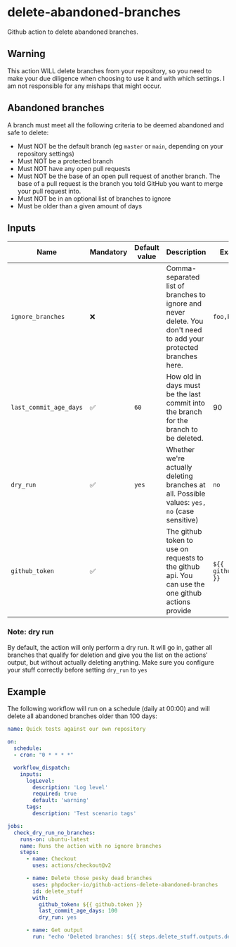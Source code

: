 # delete-abandoned-branches

Github action to delete abandoned branches.

## Warning

This action WILL delete branches from your repository, so you need to make your due diligence when choosing to use it and with which settings. I am not responsible for any mishaps that might occur.

## Abandoned branches

A branch must meet all the following criteria to be deemed abandoned and safe to delete:

* Must NOT be the default branch (eg `master` or `main`, depending on your repository settings)
* Must NOT be a protected branch
* Must NOT have any open pull requests
* Must NOT be the base of an open pull request of another branch. The base of a pull request is the branch you told GitHub you want to merge your pull request into.
* Must NOT be in an optional list of branches to ignore
* Must be older than a given amount of days

## Inputs

| Name  | Mandatory | Default value  | Description | Example |
| ------------- | ------------- | ------------- | ------------- | ------------- |
| `ignore_branches`  | ❌ |   | Comma-separated list of branches to ignore and never delete. You don't need to add your protected branches here.  | `foo,bar`
| `last_commit_age_days`  | ✅ | `60` | How old in days must be the last commit into the branch for the branch to be deleted.  | 90
| `dry_run`  | ✅ | `yes` | Whether we're actually deleting branches at all. Possible values: `yes, no` (case sensitive)  | `no`
| `github_token`  | ✅ |  | The github token to use on requests to the github api. You can use the one github actions provide | `${{ github.token }}`

### Note: dry run

By default, the action will only perform a dry run. It will go in, gather all branches that qualify for deletion and give you the list on the actions' output, but without actually deleting anything. Make sure you configure your stuff correctly before setting `dry_run` to `yes`

## Example

The following workflow will run on a schedule (daily at 00:00) and will delete all abandoned branches older than 100 days:

```yaml
name: Quick tests against our own repository

on:
  schedule:
  - cron: "0 * * * *"

  workflow_dispatch:
    inputs:
      logLevel:
        description: 'Log level'
        required: true
        default: 'warning'
      tags:
        description: 'Test scenario tags'

jobs:
  check_dry_run_no_branches:
    runs-on: ubuntu-latest
    name: Runs the action with no ignore branches
    steps:
      - name: Checkout
        uses: actions/checkout@v2

      - name: Delete those pesky dead branches
        uses: phpdocker-io/github-actions-delete-abandoned-branches
        id: delete_stuff
        with:
          github_token: ${{ github.token }}
          last_commit_age_days: 100
          dry_run: yes

      - name: Get output
        run: "echo 'Deleted branches: ${{ steps.delete_stuff.outputs.deleted_branches }}'"

```
